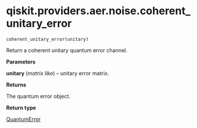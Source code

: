 <span id="qiskit-providers-aer-noise-coherent-unitary-error" />

# qiskit.providers.aer.noise.coherent\_unitary\_error

<span id="undefined" />

`coherent_unitary_error(unitary)`

Return a coherent unitary quantum error channel.

**Parameters**

**unitary** (*matrix like*) – unitary error matrix.

**Returns**

The quantum error object.

**Return type**

[QuantumError](qiskit.providers.aer.noise.QuantumError#qiskit.providers.aer.noise.QuantumError "qiskit.providers.aer.noise.QuantumError")
